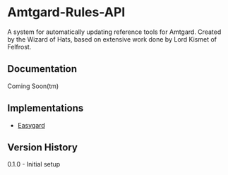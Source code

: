 # Amtgard-Rules-API
A system for automatically updating reference tools for Amtgard. Created by the Wizard of Hats, based on extensive work done by Lord Kismet of Felfrost.


## Documentation
Coming Soon(tm)


## Implementations
- [Easygard](https://github.com/kenwalker/easygard.ca)


## Version History
0.1.0 - Initial setup

